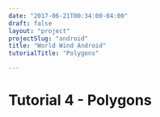 ```yaml
---
date: "2017-06-21T00:34:00-04:00"
draft: false
layout: "project"
projectSlug: "android"
title: "World Wind Android"
tutorialTitle: "Polygons"

---
```


# Tutorial 4 - Polygons